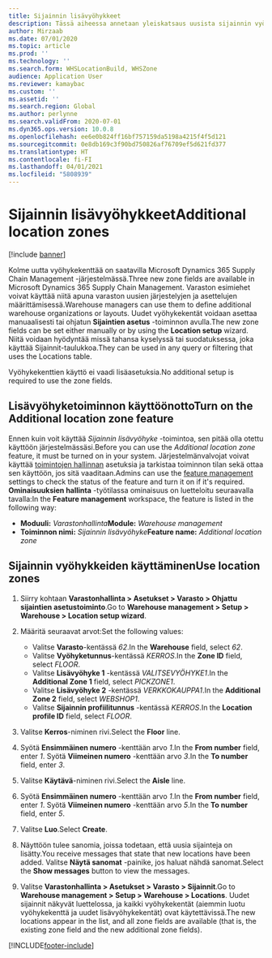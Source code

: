 ```yaml
---
title: Sijainnin lisävyöhykkeet
description: Tässä aiheessa annetaan yleiskatsaus uusista sijainnin vyöhykkeistä, jotka on lisätty Microsoft Dynamics 365 Supply Chain Management -järjestelmään.
author: Mirzaab
ms.date: 07/01/2020
ms.topic: article
ms.prod: ''
ms.technology: ''
ms.search.form: WHSLocationBuild, WHSZone
audience: Application User
ms.reviewer: kamaybac
ms.custom: ''
ms.assetid: ''
ms.search.region: Global
ms.author: perlynne
ms.search.validFrom: 2020-07-01
ms.dyn365.ops.version: 10.0.8
ms.openlocfilehash: ee6e0b824ff16bf757159da5198a4215f4f5d121
ms.sourcegitcommit: 0e8db169c3f90bd750826af76709ef5d621fd377
ms.translationtype: HT
ms.contentlocale: fi-FI
ms.lasthandoff: 04/01/2021
ms.locfileid: "5808939"
---
```

# <a name="additional-location-zones"></a><span data-ttu-id="58b19-103">Sijainnin lisävyöhykkeet</span><span class="sxs-lookup"><span data-stu-id="58b19-103">Additional location zones</span></span>

[!include [banner](../includes/banner.md)]

<span data-ttu-id="58b19-104">Kolme uutta vyöhykekenttää on saatavilla Microsoft Dynamics 365 Supply Chain Management -järjestelmässä.</span><span class="sxs-lookup"><span data-stu-id="58b19-104">Three new zone fields are available in Microsoft Dynamics 365 Supply Chain Management.</span></span> <span data-ttu-id="58b19-105">Varaston esimiehet voivat käyttää niitä apuna varaston uusien järjestelyjen ja asettelujen määrittämisessä.</span><span class="sxs-lookup"><span data-stu-id="58b19-105">Warehouse managers can use them to define additional warehouse organizations or layouts.</span></span> <span data-ttu-id="58b19-106">Uudet vyöhykekentät voidaan asettaa manuaalisesti tai ohjatun **Sijaintien asetus** -toiminnon avulla.</span><span class="sxs-lookup"><span data-stu-id="58b19-106">The new zone fields can be set either manually or by using the **Location setup** wizard.</span></span> <span data-ttu-id="58b19-107">Niitä voidaan hyödyntää missä tahansa kyselyssä tai suodatuksessa, joka käyttää Sijainnit-taulukkoa.</span><span class="sxs-lookup"><span data-stu-id="58b19-107">They can be used in any query or filtering that uses the Locations table.</span></span>

<span data-ttu-id="58b19-108">Vyöhykekenttien käyttö ei vaadi lisäasetuksia.</span><span class="sxs-lookup"><span data-stu-id="58b19-108">No additional setup is required to use the zone fields.</span></span>

## <a name="turn-on-the-additional-location-zone-feature"></a><span data-ttu-id="58b19-109">Lisävyöhyketoiminnon käyttöönotto</span><span class="sxs-lookup"><span data-stu-id="58b19-109">Turn on the Additional location zone feature</span></span>

<span data-ttu-id="58b19-110">Ennen kuin voit käyttää *Sijainnin lisävyöhyke* -toimintoa, sen pitää olla otettu käyttöön järjestelmässäsi.</span><span class="sxs-lookup"><span data-stu-id="58b19-110">Before you can use the *Additional location zone* feature, it must be turned on in your system.</span></span> <span data-ttu-id="58b19-111">Järjestelmänvalvojat voivat käyttää [toimintojen hallinnan](../../fin-ops-core/fin-ops/get-started/feature-management/feature-management-overview.md) asetuksia ja tarkistaa toiminnon tilan sekä ottaa sen käyttöön, jos sitä vaaditaan.</span><span class="sxs-lookup"><span data-stu-id="58b19-111">Admins can use the [feature management](../../fin-ops-core/fin-ops/get-started/feature-management/feature-management-overview.md) settings to check the status of the feature and turn it on if it's required.</span></span> <span data-ttu-id="58b19-112">**Ominaisuuksien hallinta** -työtilassa ominaisuus on luetteloitu seuraavalla tavalla:</span><span class="sxs-lookup"><span data-stu-id="58b19-112">In the **Feature management** workspace, the feature is listed in the following way:</span></span>

- <span data-ttu-id="58b19-113">**Moduuli:** *Varastonhallinta*</span><span class="sxs-lookup"><span data-stu-id="58b19-113">**Module:** *Warehouse management*</span></span>
- <span data-ttu-id="58b19-114">**Toiminnon nimi:** *Sijainnin lisävyöhyke*</span><span class="sxs-lookup"><span data-stu-id="58b19-114">**Feature name:** *Additional location zone*</span></span>

## <a name="use-location-zones"></a><span data-ttu-id="58b19-115">Sijainnin vyöhykkeiden käyttäminen</span><span class="sxs-lookup"><span data-stu-id="58b19-115">Use location zones</span></span>

1. <span data-ttu-id="58b19-116">Siirry kohtaan **Varastonhallinta \> Asetukset \> Varasto \> Ohjattu sijaintien asetustoiminto**.</span><span class="sxs-lookup"><span data-stu-id="58b19-116">Go to **Warehouse management \> Setup \> Warehouse \> Location setup wizard**.</span></span>
2. <span data-ttu-id="58b19-117">Määritä seuraavat arvot:</span><span class="sxs-lookup"><span data-stu-id="58b19-117">Set the following values:</span></span>

    - <span data-ttu-id="58b19-118">Valitse **Varasto**-kentässä _62_.</span><span class="sxs-lookup"><span data-stu-id="58b19-118">In the **Warehouse** field, select _62_.</span></span>
    - <span data-ttu-id="58b19-119">Valitse **Vyöhyketunnus**-kentässä _KERROS_.</span><span class="sxs-lookup"><span data-stu-id="58b19-119">In the **Zone ID** field, select _FLOOR_.</span></span>
    - <span data-ttu-id="58b19-120">Valitse **Lisävyöhyke 1** -kentässä _VALITSEVYÖHYKE1_.</span><span class="sxs-lookup"><span data-stu-id="58b19-120">In the **Additional Zone 1** field, select _PICKZONE1_.</span></span>
    - <span data-ttu-id="58b19-121">Valitse **Lisävyöhyke 2** -kentässä _VERKKOKAUPPA1_.</span><span class="sxs-lookup"><span data-stu-id="58b19-121">In the **Additional Zone 2** field, select _WEBSHOP1_.</span></span>
    - <span data-ttu-id="58b19-122">Valitse **Sijainnin profiilitunnus** -kentässä _KERROS_.</span><span class="sxs-lookup"><span data-stu-id="58b19-122">In the **Location profile ID** field, select _FLOOR_.</span></span>

3. <span data-ttu-id="58b19-123">Valitse **Kerros**-niminen rivi.</span><span class="sxs-lookup"><span data-stu-id="58b19-123">Select the **Floor** line.</span></span>
4. <span data-ttu-id="58b19-124">Syötä **Ensimmäinen numero** -kenttään arvo _1_.</span><span class="sxs-lookup"><span data-stu-id="58b19-124">In the **From number** field, enter _1_.</span></span> <span data-ttu-id="58b19-125">Syötä **Viimeinen numero** -kenttään arvo _3_.</span><span class="sxs-lookup"><span data-stu-id="58b19-125">In the **To number** field, enter _3_.</span></span>
5. <span data-ttu-id="58b19-126">Valitse **Käytävä**-niminen rivi.</span><span class="sxs-lookup"><span data-stu-id="58b19-126">Select the **Aisle** line.</span></span>
6. <span data-ttu-id="58b19-127">Syötä **Ensimmäinen numero** -kenttään arvo _1_.</span><span class="sxs-lookup"><span data-stu-id="58b19-127">In the **From number** field, enter _1_.</span></span> <span data-ttu-id="58b19-128">Syötä **Viimeinen numero** -kenttään arvo _5_.</span><span class="sxs-lookup"><span data-stu-id="58b19-128">In the **To number** field, enter _5_.</span></span>
7. <span data-ttu-id="58b19-129">Valitse **Luo**.</span><span class="sxs-lookup"><span data-stu-id="58b19-129">Select **Create**.</span></span>
8. <span data-ttu-id="58b19-130">Näyttöön tulee sanomia, joissa todetaan, että uusia sijainteja on lisätty.</span><span class="sxs-lookup"><span data-stu-id="58b19-130">You receive messages that state that new locations have been added.</span></span> <span data-ttu-id="58b19-131">Valitse **Näytä sanomat** -painike, jos haluat nähdä sanomat.</span><span class="sxs-lookup"><span data-stu-id="58b19-131">Select the **Show messages** button to view the messages.</span></span>
9. <span data-ttu-id="58b19-132">Valitse **Varastonhallinta \> Asetukset \> Varasto \> Sijainnit**.</span><span class="sxs-lookup"><span data-stu-id="58b19-132">Go to **Warehouse management \> Setup \> Warehouse \> Locations**.</span></span> <span data-ttu-id="58b19-133">Uudet sijainnit näkyvät luettelossa, ja kaikki vyöhykekentät (aiemmin luotu vyöhykekenttä ja uudet lisävyöhykekentät) ovat käytettävissä.</span><span class="sxs-lookup"><span data-stu-id="58b19-133">The new locations appear in the list, and all zone fields are available (that is, the existing zone field and the new additional zone fields).</span></span>


[!INCLUDE[footer-include](../../includes/footer-banner.md)]